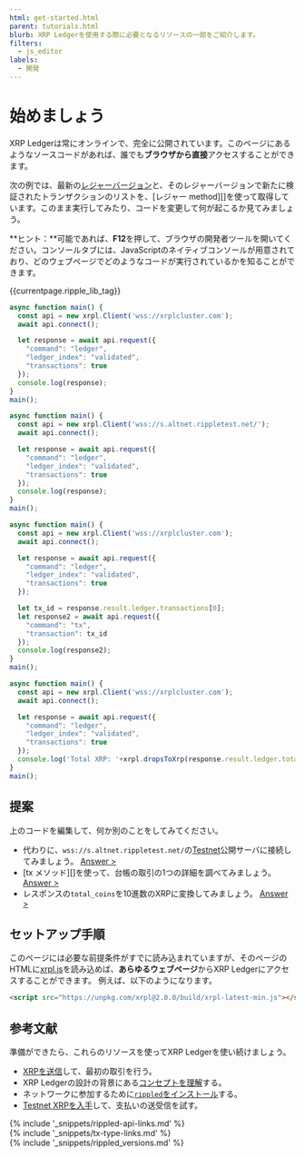 ```yaml
---
html: get-started.html
parent: tutorials.html
blurb: XRP Ledgerを使用する際に必要となるリソースの一部をご紹介します。
filters:
  - js_editor
labels:
  - 開発
---
```

# 始めましょう

XRP Ledgerは常にオンラインで、完全に公開されています。このページにあるようなソースコードがあれば、誰でも**ブラウザから直接**アクセスすることができます。

次の例では、最新の[レジャーバージョン](ledgers.html)と、そのレジャーバージョンで新たに検証されたトランザクションのリストを、[レジャー method][]を使って取得しています。このまま実行してみたり、コードを変更して何が起こるか見てみましょう。

**ヒント：**可能であれば、**F12**を押して、ブラウザの開発者ツールを開いてください。コンソールタブには、JavaScriptのネイティブコンソールが用意されており、どのウェブページでどのようなコードが実行されているかを知ることができます。 <!-- SPELLING_IGNORE: f12 -->

<!-- ripple-lib & prerequisites -->
{{currentpage.ripple_lib_tag}}

<!-- JS_EDITOR_START step2 -->

```js
async function main() {
  const api = new xrpl.Client('wss://xrplcluster.com');
  await api.connect();

  let response = await api.request({
    "command": "ledger",
    "ledger_index": "validated",
    "transactions": true
  });
  console.log(response);
}
main();
```

```js
async function main() {
  const api = new xrpl.Client('wss://s.altnet.rippletest.net/');
  await api.connect();

  let response = await api.request({
    "command": "ledger",
    "ledger_index": "validated",
    "transactions": true
  });
  console.log(response);
}
main();
```

```js
async function main() {
  const api = new xrpl.Client('wss://xrplcluster.com');
  await api.connect();

  let response = await api.request({
    "command": "ledger",
    "ledger_index": "validated",
    "transactions": true
  });

  let tx_id = response.result.ledger.transactions[0];
  let response2 = await api.request({
    "command": "tx",
    "transaction": tx_id
  });
  console.log(response2);
}
main();
```

```js
async function main() {
  const api = new xrpl.Client('wss://xrplcluster.com');
  await api.connect();

  let response = await api.request({
    "command": "ledger",
    "ledger_index": "validated",
    "transactions": true
  });
  console.log('Total XRP: '+xrpl.dropsToXrp(response.result.ledger.total_coins));
}
main();
```

<!-- JS_EDITOR_END -->


## 提案

上のコードを編集して、何か別のことをしてみてください。

- 代わりに、`wss://s.altnet.rippletest.net/`の[Testnet](parallel-networks.html)公開サーバに接続してみましょう。 [Answer >](javascript:js_interactives.step2.ex_1())
- [tx メソッド][]を使って、台帳の取引の1つの詳細を調べてみましょう。[Answer >](javascript:js_interactives.step2.ex_2())
- レスポンスの`total_coins`を10進数のXRPに変換してみましょう。 [Answer >](javascript:js_interactives.step2.ex_3())


## セットアップ手順

このページには必要な前提条件がすでに読み込まれていますが、そのページのHTMLに[xrpl.js](https://github.com/XRPLF/xrpl.js/)を読み込めば、**あらゆるウェブページ**からXRP Ledgerにアクセスすることができます。
例えば、以下のようになります。

```html
<script src="https://unpkg.com/xrpl@2.0.0/build/xrpl-latest-min.js"></script>
```


## 参考文献

準備ができたら、これらのリソースを使ってXRP Ledgerを使い続けましょう。

- [XRPを送信](send-xrp.html)して、最初の取引を行う。
- XRP Ledgerの設計の背景にある[コンセプトを理解](concepts.html)する。
- ネットワークに参加するために[`rippled`をインストール](install-rippled.html)する。
- [Testnet XRPを入手](xrp-testnet-faucet.html)して、支払いの送受信を試す。

<!--{# common link defs #}-->
{% include '_snippets/rippled-api-links.md' %}			
{% include '_snippets/tx-type-links.md' %}			
{% include '_snippets/rippled_versions.md' %}
